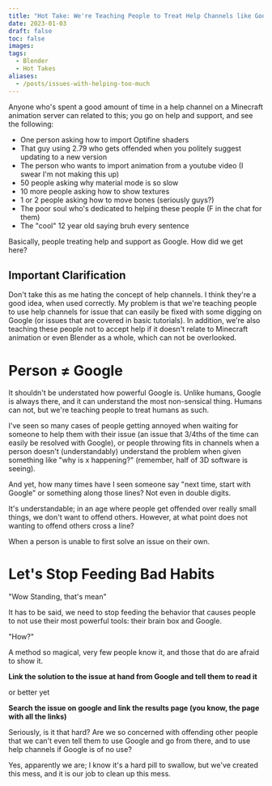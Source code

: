 ```yaml
---
title: "Hot Take: We're Teaching People to Treat Help Channels like Google"
date: 2023-01-03
draft: false
toc: false
images:
tags:
  - Blender
  - Hot Takes
aliases:
  - /posts/issues-with-helping-too-much
---
```


Anyone who's spent a good amount of time in a help channel on a Minecraft animation server can related to this; you go on help and support, and see the following:
* One person asking how to import Optifine shaders
* That guy using 2.79 who gets offended when you politely suggest updating to a new version
* The person who wants to import animation from a youtube video (I swear I'm not making this up)
* 50 people asking why material mode is so slow 
* 10 more people asking how to show textures
* 1 or 2 people asking how to move bones (seriously guys?)
* The poor soul who's dedicated to helping these people (F in the chat for them)
* The "cool" 12 year old saying bruh every sentence

Basically, people treating help and support as Google. How did we get here?

## Important Clarification
Don't take this as me hating the concept of help channels. I think they're a good idea, when used correctly. My problem is that we're teaching people to use help channels for issue that can easily be fixed with some digging on Google (or issues that are covered in basic tutorials). In addition, we're also teaching these people not to accept help if it doesn't relate to Minecraft animation or even Blender as a whole, which can not be overlooked.

# Person ≠ Google
It shouldn't be understated how powerful Google is. Unlike humans, Google is always there, and it can understand the most non-sensical thing. Humans can not, but we're teaching people to treat humans as such.

I've seen so many cases of people getting annoyed when waiting for someone to help them with their issue (an issue that 3/4ths of the time can easily be resolved with Google), or people throwing fits in channels when a person doesn't (understandably) understand the problem when given something like "why is x happening?" (remember, half of 3D software is seeing).

And yet, how many times have I seen someone say "next time, start with Google" or something along those lines? Not even in double digits.

It's understandable; in an age where people get offended over really small things, we don't want to offend others. However, at what point does not wanting to offend others cross a line?

When a person is unable to first solve an issue on their own.

# Let's Stop Feeding Bad Habits 
"Wow Standing, that's mean"

It has to be said, we need to stop feeding the behavior that causes people to not use their most powerful tools: their brain box and Google.

"How?"

A method so magical, very few people know it, and those that do are afraid to show it.

**Link the solution to the issue at hand from Google and tell them to read it** 

or better yet

**Search the issue on google and link the results page (you know, the page with all the links)**

Seriously, is it that hard? Are we so concerned with offending other people that we can't even tell them to use Google and go from there, and to use help channels if Google is of no use?

Yes, apparently we are; I know it's a hard pill to swallow, but we've created this mess, and it is our job to clean up this mess.
